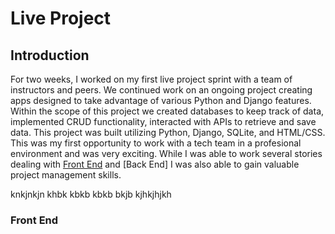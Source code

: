 # Live Project
## Introduction
For two weeks, I worked on my first live project sprint with a team of instructors and peers. We continued work on an ongoing project creating apps designed to take advantage of various Python and Django features. Within the scope of this project we created databases to keep track of data, implemented CRUD functionality, interacted with APIs to retrieve and save data. This project was built utilizing Python, Django, SQLite, and HTML/CSS. This was my first opportunity to work with a tech team in a profesional environment and was very exciting. While I was able to work several stories dealing with [Front End](#front-end) and [Back End] I was also able to gain valuable project management skills.

knkjnkjn
khbk
kbkb
kbkb
bkjb
kjhkjhjkh
### Front End
